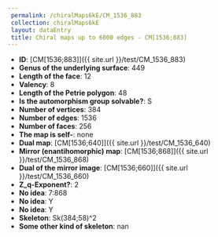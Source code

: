 ```yaml
--- 
 permalink: /chiralMaps6kE/CM_1536_883 
 collection: chiralMaps6kE
 layout: dataEntry
 title: Chiral maps up to 6000 edges - CM[1536;883]
---
```


- **ID**: [CM[1536;883]]({{ site.url }}/test/CM_1536_883)
- **Genus of the underlying surface**: 449
- **Length of the face**: 12
- **Valency**: 8
- **Length of the Petrie polygon**: 48
- **Is the automorphism group solvable?**: S
- **Number of vertices**: 384
- **Number of edges**: 1536
- **Number of faces**: 256
- **The map is self-**: none
- **Dual map**: [CM[1536;640]]({{ site.url }}/test/CM_1536_640)
- **Mirror (enantihomorphic) map**: [CM[1536;868]]({{ site.url }}/test/CM_1536_868)
- **Dual of the mirror image**: [CM[1536;660]]({{ site.url }}/test/CM_1536_660)
- **Z_q-Exponent?**: 2
- **No idea**:  7:868
- **No idea**: Y
- **No idea**: Y
- **Skeleton**: Sk(384;58)^2
- **Some other kind of skeleton**: nan

